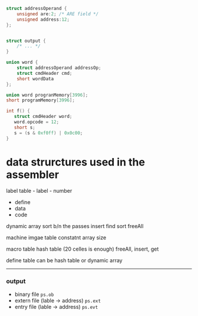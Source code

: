 

```c
struct addressOperand {
	unsigned are:2; /* ARE field */
	unsigned address:12;
};


struct output {
	/* ... */
}

union word {
	struct addressOperand addressOp;
	struct cmdHeader cmd;
	short wordData
};

union word progranMemory[3996];
short programMemory[3996];

int f() {
   struct cmdHeader word;
   word.opcode = 12;
   short s;
   s = (s & 0xf0ff) | 0x0c00;
}
```


# data strurctures used in the assembler 

label table - label - number
- define
- data
- code 

dynamic array
	sort b/n the passes 
		insert find sort freeAll

machine imgae table
	constatnt array size

macro table 
	hash table (20 celles is enough) 
		freeAll, 	insert, get 

define table
	can be hash table or dynamic array 

___
### output 

- binary file `ps.ob`
- extern file (lable -> address) `ps.ext`
- entry file (lable -> address) `ps.evt`


